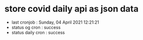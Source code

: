 # store covid daily api as json data

- last cronjob : Sunday, 04 April 2021 12:21:21
- status og cron : success
- status daily cron : success
      
      
